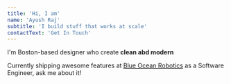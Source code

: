 ```yaml
---
title: 'Hi, I am'
name: 'Ayush Raj'
subtitle: 'I build stuff that works at scale'
contactText: 'Get In Touch'
---
```


I'm Boston-based designer who create **clean abd modern**

Currently shipping awesome features at [Blue Ocean Robotics](https://www.blue-ocean-robotics.com/) as a Software Engineer, ask me about it!
